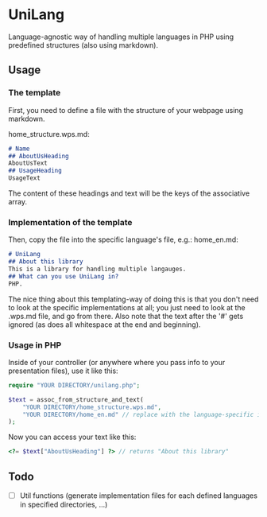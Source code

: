 # UniLang
Language-agnostic way of handling multiple languages in PHP using predefined structures (also using markdown).
## Usage
### The template
First, you need to define a file with the structure of your webpage using markdown.

home_structure.wps.md:
```md
# Name
## AboutUsHeading
AboutUsText
## UsageHeading
UsageText
```
The content of these headings and text will be the keys of the associative array.
### Implementation of the template
Then, copy the file into the specific language's file, e.g.:
home_en.md:
```md
# UniLang
## About this library
This is a library for handling multiple langauges.
## What can you use UniLang in?
PHP.
```

The nice thing about this templating-way of doing this is that you don't need to look at the specific implementations at all; you just need to look at the .wps.md file, and go from there.
Also note that the text after the '#' gets ignored (as does all whitespace at the end and beginning).
### Usage in PHP
Inside of your controller (or anywhere where you pass info to your presentation files), use it like this:
```php
require "YOUR DIRECTORY/unilang.php";

$text = assoc_from_structure_and_text(
    "YOUR DIRECTORY/home_structure.wps.md",
    "YOUR DIRECTORY/home_en.md" // replace with the language-specific implementation of the previous template
);
```

Now you can access your text like this:
```php
<?= $text["AboutUsHeading"] ?> // returns "About this library"
```
## Todo
- [ ] Util functions (generate implementation files for each defined languages in specified directories, ...)
